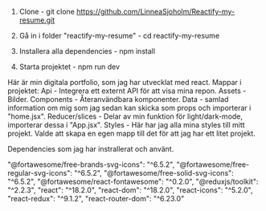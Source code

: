 1. Clone -
git clone https://github.com/LinneaSjoholm/Reactify-my-resume.git

2. Gå in i folder "reactify-my-resume" -
cd reactify-my-resume

3. Installera alla dependencies -
npm install

4. Starta projektet -
npm run dev

Här är min digitala portfolio, som jag har utvecklat med react.
Mappar i projektet:
Api - Integrera ett externt API för att visa mina repon.
Assets - Bilder.
Components - Återanvändbara komponenter.
Data - samlad information om mig som jag sedan kan skicka som props och importerar i "home.jsx".
Reducer/slices - Delar av min funktion för light/dark-mode, importerar dessa i "App.jsx".
 Styles - Här har jag alla mina styles till mitt projekt. Valde att skapa en egen mapp till det för att jag har ett litet projekt.

Dependencies som jag har instrallerat och använt. 

"@fortawesome/free-brands-svg-icons": "^6.5.2",
"@fortawesome/free-regular-svg-icons": "^6.5.2",
"@fortawesome/free-solid-svg-icons": "^6.5.2",
"@fortawesome/react-fontawesome": "^0.2.0",
"@reduxjs/toolkit": "^2.2.3",
"react": "^18.2.0",
"react-dom": "^18.2.0",
"react-icons": "^5.2.0",
"react-redux": "^9.1.2",
"react-router-dom": "^6.23.0"
